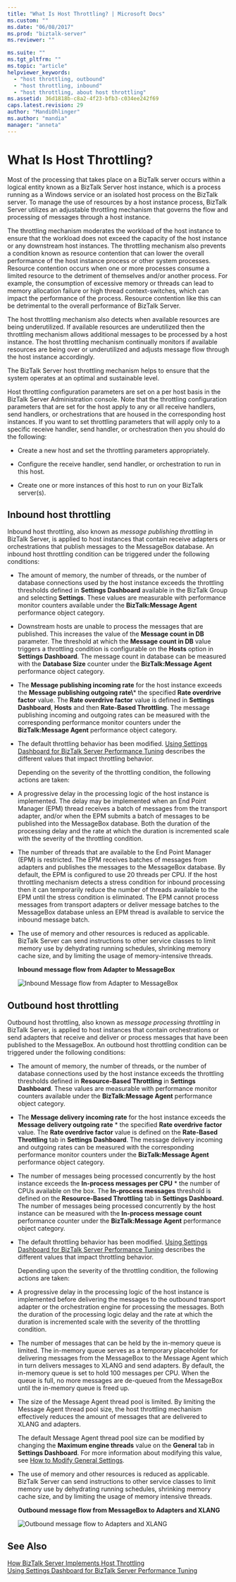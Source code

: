 ```yaml
---
title: "What Is Host Throttling? | Microsoft Docs"
ms.custom: ""
ms.date: "06/08/2017"
ms.prod: "biztalk-server"
ms.reviewer: ""

ms.suite: ""
ms.tgt_pltfrm: ""
ms.topic: "article"
helpviewer_keywords: 
  - "host throttling, outbound"
  - "host throttling, inbound"
  - "host throttling, about host throttling"
ms.assetid: 36d1818b-c8a2-4f23-bfb3-c034ee242f69
caps.latest.revision: 29
author: "MandiOhlinger"
ms.author: "mandia"
manager: "anneta"
---
```

# What Is Host Throttling?
Most of the processing that takes place on a BizTalk server occurs within a logical entity known as a BizTalk Server host instance, which is a process running as a Windows service or an isolated host process on the BizTalk server. To manage the use of resources by a host instance process, BizTalk Server utilizes an adjustable throttling mechanism that governs the flow and processing of messages through a host instance.  
  
 The throttling mechanism moderates the workload of the host instance to ensure that the workload does not exceed the capacity of the host instance or any downstream host instances. The throttling mechanism also prevents a condition known as resource contention that can lower the overall performance of the host instance process or other system processes. Resource contention occurs when one or more processes consume a limited resource to the detriment of themselves and/or another process. For example, the consumption of excessive memory or threads can lead to memory allocation failure or high thread context-switches, which can impact the performance of the process. Resource contention like this can be detrimental to the overall performance of BizTalk Server.  
  
 The host throttling mechanism also detects when available resources are being underutilized. If available resources are underutilized then the throttling mechanism allows additional messages to be processed by a host instance. The host throttling mechanism continually monitors if available resources are being over or underutilized and adjusts message flow through the host instance accordingly.  
  
 The BizTalk Server host throttling mechanism helps to ensure that the system operates at an optimal and sustainable level.  
  
 Host throttling configuration parameters are set on a per host basis in the BizTalk Server Administration console. Note that the throttling configuration parameters that are set for the host apply to any or all receive handlers, send handlers, or orchestrations that are housed in the corresponding host instances. If you want to set throttling parameters that will apply only to a specific receive handler, send handler, or orchestration then you should do the following:  
  
-   Create a new host and set the throttling parameters appropriately.  
  
-   Configure the receive handler, send handler, or orchestration to run in this host.  
  
-   Create one or more instances of this host to run on your BizTalk server(s).  
  
## Inbound host throttling  
 Inbound host throttling, also known as *message publishing throttling* in BizTalk Server, is applied to host instances that contain receive adapters or orchestrations that publish messages to the MessageBox database. An inbound host throttling condition can be triggered under the following conditions:  
  
- The amount of memory, the number of threads, or the number of database connections used by the host instance exceeds the throttling thresholds defined in **Settings Dashboard** available in the BizTalk Group and selecting **Settings**. These values are measurable with performance monitor counters available under the **BizTalk:Message Agent** performance object category.  
  
- Downstream hosts are unable to process the messages that are published. This increases the value of the **Message count in DB** parameter. The threshold at which the **Message count in DB** value triggers a throttling condition is configurable on the **Hosts** option in **Settings Dashboard**. The message count in database can be measured with the **Database Size** counter under the **BizTalk:Message Agent** performance object category.  
  
- The **Message publishing incoming rate** for the host instance exceeds the **Message publishing outgoing rate\\*** the specified **Rate overdrive factor** value. The **Rate overdrive factor** value is defined in **Settings Dashboard**, **Hosts** and then **Rate-Based Throttling**. The message publishing incoming and outgoing rates can be measured with the corresponding performance monitor counters under the **BizTalk:Message Agent** performance object category.  
  
- The default throttling behavior has been modified. [Using Settings Dashboard for BizTalk Server Performance Tuning](../core/using-settings-dashboard-for-biztalk-server-performance-tuning.md) describes the different values that impact throttling behavior.  
  
  Depending on the severity of the throttling condition, the following actions are taken:  
  
- A progressive delay in the processing logic of the host instance is implemented. The delay may be implemented when an End Point Manager (EPM) thread receives a batch of messages from the transport adapter, and/or when the EPM submits a batch of messages to be published into the MessageBox database. Both the duration of the processing delay and the rate at which the duration is incremented scale with the severity of the throttling condition.  
  
- The number of threads that are available to the End Point Manager (EPM) is restricted. The EPM receives batches of messages from adapters and publishes the messages to the MessageBox database. By default, the EPM is configured to use 20 threads per CPU. If the host throttling mechanism detects a stress condition for inbound processing then it can temporarily reduce the number of threads available to the EPM until the stress condition is eliminated. The EPM cannot process messages from transport adapters or deliver message batches to the MessageBox database unless an EPM thread is available to service the inbound message batch.  
  
- The use of memory and other resources is reduced as applicable. BizTalk Server can send instructions to other service classes to limit memory use by dehydrating running schedules, shrinking memory cache size, and by limiting the usage of memory-intensive threads.  
  
  **Inbound message flow from Adapter to MessageBox**  
  
  ![Inbound Message flow from Adapter to MessageBox](../core/media/inboundmsgflow.gif "InboundMsgFlow")  
  
## Outbound host throttling  
 Outbound host throttling, also known as *message processing throttling* in BizTalk Server, is applied to host instances that contain orchestrations or send adapters that receive and deliver or process messages that have been published to the MessageBox. An outbound host throttling condition can be triggered under the following conditions:  
  
- The amount of memory, the number of threads, or the number of database connections used by the host instance exceeds the throttling thresholds defined in **Resource-Based Throttling** in **Settings Dashboard**. These values are measurable with performance monitor counters available under the **BizTalk:Message Agent** performance object category.  
  
- The **Message delivery incoming rate** for the host instance exceeds the **Message delivery outgoing rate** \* the specified **Rate overdrive factor** value. The **Rate overdrive factor** value is defined on the **Rate-Based Throttling** tab in **Settings Dashboard**. The message delivery incoming and outgoing rates can be measured with the corresponding performance monitor counters under the **BizTalk:Message Agent** performance object category.  
  
- The number of messages being processed concurrently by the host instance exceeds the **In-process messages per CPU** \* the number of CPUs available on the box. The **In-process messages** threshold is defined on the **Resource-Based Throttling** tab in **Settings Dashboard**. The number of messages being processed concurrently by the host instance can be measured with the **In-process message count** performance counter under the **BizTalk:Message Agent** performance object category.  
  
- The default throttling behavior has been modified. [Using Settings Dashboard for BizTalk Server Performance Tuning](../core/using-settings-dashboard-for-biztalk-server-performance-tuning.md) describes the different values that impact throttling behavior.  
  
  Depending upon the severity of the throttling condition, the following actions are taken:  
  
- A progressive delay in the processing logic of the host instance is implemented before delivering the messages to the outbound transport adapter or the orchestration engine for processing the messages. Both the duration of the processing logic delay and the rate at which the duration is incremented scale with the severity of the throttling condition.  
  
- The number of messages that can be held by the in-memory queue is limited. The in-memory queue serves as a temporary placeholder for delivering messages from the MessageBox to the Message Agent which in turn delivers messages to XLANG and send adapters. By default, the in-memory queue is set to hold 100 messages per CPU. When the queue is full, no more messages are de-queued from the MessageBox until the in-memory queue is freed up.  
  
- The size of the Message Agent thread pool is limited. By limiting the Message Agent thread pool size, the host throttling mechanism effectively reduces the amount of messages that are delivered to XLANG and adapters.  
  
   The default Message Agent thread pool size can be modified by changing the **Maximum engine threads** value on the **General** tab in **Settings Dashboard**. For more information about modifying this value, see [How to Modify General Settings](../core/how-to-modify-general-settings.md).  
  
- The use of memory and other resources is reduced as applicable. BizTalk Server can send instructions to other service classes to limit memory use by dehydrating running schedules, shrinking memory cache size, and by limiting the usage of memory intensive threads.  
  
  **Outbound message flow from MessageBox to Adapters and XLANG**  
  
  ![Outbound message flow to Adapters and XLANG](../core/media/outboundmsgflow.gif "OutboundMsgFlow")  
  
## See Also  
 [How BizTalk Server Implements Host Throttling](../core/how-biztalk-server-implements-host-throttling.md)   
 [Using Settings Dashboard for BizTalk Server Performance Tuning](../core/using-settings-dashboard-for-biztalk-server-performance-tuning.md)